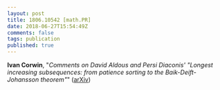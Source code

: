 ```yaml
---
layout: post
title: 1806.10542 [math.PR]
date: 2018-06-27T15:54:49Z
comments: false
tags: publication
published: true
---
```


<b>Ivan Corwin</b>, "<i>Comments on David Aldous and Persi Diaconis' "Longest increasing  subsequences: from patience sorting to the Baik-Deift-Johansson theorem"</i>" ([arXiv](http://arxiv.org/abs/1806.10542v1))
